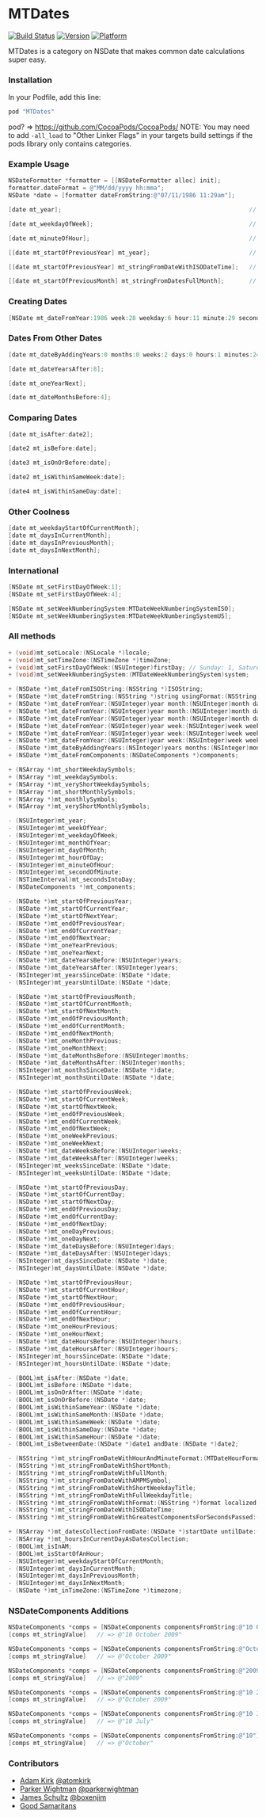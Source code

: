 MTDates
=======
[![Build Status](https://travis-ci.org/mysterioustrousers/MTDates.png)](https://travis-ci.org/mysterioustrousers/MTDates)
[![Version](http://cocoapod-badges.herokuapp.com/v/MTDates/badge.png)](http://cocoadocs.org/docsets/MTDates)
[![Platform](http://cocoapod-badges.herokuapp.com/p/MTDates/badge.png)](http://cocoadocs.org/docsets/MTDates)


MTDates is a category on NSDate that makes common date calculations super easy.

### Installation

In your Podfile, add this line:

```ruby
pod "MTDates"
```

pod? => https://github.com/CocoaPods/CocoaPods/
NOTE: You may need to add `-all_load` to "Other Linker Flags" in your targets build settings if the pods library only contains categories.

### Example Usage

```objective-c
NSDateFormatter *formatter = [[NSDateFormatter alloc] init];
formatter.dateFormat = @"MM/dd/yyyy hh:mma";
NSDate *date = [formatter dateFromString:@"07/11/1986 11:29am"];

[date mt_year];                                                     // => 1986

[date mt_weekdayOfWeek];                                            // => 6

[date mt_minuteOfHour];                                             // => 29

[[date mt_startOfPreviousYear] mt_year];                            // => 1985

[[date mt_startOfPreviousYear] mt_stringFromDateWithISODateTime];   // => @"1985-01-01T00:00:00Z"

[[date mt_startOfPreviousMonth] mt_stringFromDatesFullMonth];       // => @"June"
```

### Creating Dates

```objective-c
[NSDate mt_dateFromYear:1986 week:28 weekday:6 hour:11 minute:29 second:0];
```

### Dates From Other Dates

```objective-c
[date mt_dateByAddingYears:0 months:0 weeks:2 days:0 hours:1 minutes:24 seconds:0];

[date mt_dateYearsAfter:8];

[date mt_oneYearNext];

[date mt_dateMonthsBefore:4];
```

### Comparing Dates

```objective-c
[date mt_isAfter:date2];

[date2 mt_isBefore:date];

[date3 mt_isOnOrBefore:date];

[date2 mt_isWithinSameWeek:date];

[date4 mt_isWithinSameDay:date];
```

### Other Coolness

```objective-c
[date mt_weekdayStartOfCurrentMonth];
[date mt_daysInCurrentMonth];
[date mt_daysInPreviousMonth];
[date mt_daysInNextMonth];
```

### International

```objective-c
[NSDate mt_setFirstDayOfWeek:1];
[NSDate mt_setFirstDayOfWeek:4];

[NSDate mt_setWeekNumberingSystem:MTDateWeekNumberingSystemISO];
[NSDate mt_setWeekNumberingSystem:MTDateWeekNumberingSystemUS];
```

### All methods

```objective-c
+ (void)mt_setLocale:(NSLocale *)locale;
+ (void)mt_setTimeZone:(NSTimeZone *)timeZone;
+ (void)mt_setFirstDayOfWeek:(NSUInteger)firstDay; // Sunday: 1, Saturday: 7
+ (void)mt_setWeekNumberingSystem:(MTDateWeekNumberingSystem)system;

+ (NSDate *)mt_dateFromISOString:(NSString *)ISOString;
+ (NSDate *)mt_dateFromString:(NSString *)string usingFormat:(NSString *)format;
+ (NSDate *)mt_dateFromYear:(NSUInteger)year month:(NSUInteger)month day:(NSUInteger)day;
+ (NSDate *)mt_dateFromYear:(NSUInteger)year month:(NSUInteger)month day:(NSUInteger)day hour:(NSUInteger)hour minute:(NSUInteger)minute;
+ (NSDate *)mt_dateFromYear:(NSUInteger)year month:(NSUInteger)month day:(NSUInteger)day hour:(NSUInteger)hour minute:(NSUInteger)minute second:(NSUInteger)second;
+ (NSDate *)mt_dateFromYear:(NSUInteger)year week:(NSUInteger)week weekday:(NSUInteger)weekday;
+ (NSDate *)mt_dateFromYear:(NSUInteger)year week:(NSUInteger)week weekday:(NSUInteger)weekday hour:(NSUInteger)hour minute:(NSUInteger)minute;
+ (NSDate *)mt_dateFromYear:(NSUInteger)year week:(NSUInteger)week weekday:(NSUInteger)weekday hour:(NSUInteger)hour minute:(NSUInteger)minute second:(NSUInteger)second;
- (NSDate *)mt_dateByAddingYears:(NSInteger)years months:(NSInteger)months weeks:(NSInteger)weeks days:(NSInteger)days hours:(NSInteger)hours minutes:(NSInteger)minutes seconds:(NSInteger)seconds;
+ (NSDate *)mt_dateFromComponents:(NSDateComponents *)components;

+ (NSArray *)mt_shortWeekdaySymbols;
+ (NSArray *)mt_weekdaySymbols;
+ (NSArray *)mt_veryShortWeekdaySymbols;
+ (NSArray *)mt_shortMonthlySymbols;
+ (NSArray *)mt_monthlySymbols;
+ (NSArray *)mt_veryShortMonthlySymbols;

- (NSUInteger)mt_year;
- (NSUInteger)mt_weekOfYear;
- (NSUInteger)mt_weekdayOfWeek;
- (NSUInteger)mt_monthOfYear;
- (NSUInteger)mt_dayOfMonth;
- (NSUInteger)mt_hourOfDay;
- (NSUInteger)mt_minuteOfHour;
- (NSUInteger)mt_secondOfMinute;
- (NSTimeInterval)mt_secondsIntoDay;
- (NSDateComponents *)mt_components;

- (NSDate *)mt_startOfPreviousYear;
- (NSDate *)mt_startOfCurrentYear;
- (NSDate *)mt_startOfNextYear;
- (NSDate *)mt_endOfPreviousYear;
- (NSDate *)mt_endOfCurrentYear;
- (NSDate *)mt_endOfNextYear;
- (NSDate *)mt_oneYearPrevious;
- (NSDate *)mt_oneYearNext;
- (NSDate *)mt_dateYearsBefore:(NSUInteger)years;
- (NSDate *)mt_dateYearsAfter:(NSUInteger)years;
- (NSInteger)mt_yearsSinceDate:(NSDate *)date;
- (NSInteger)mt_yearsUntilDate:(NSDate *)date;

- (NSDate *)mt_startOfPreviousMonth;
- (NSDate *)mt_startOfCurrentMonth;
- (NSDate *)mt_startOfNextMonth;
- (NSDate *)mt_endOfPreviousMonth;
- (NSDate *)mt_endOfCurrentMonth;
- (NSDate *)mt_endOfNextMonth;
- (NSDate *)mt_oneMonthPrevious;
- (NSDate *)mt_oneMonthNext;
- (NSDate *)mt_dateMonthsBefore:(NSUInteger)months;
- (NSDate *)mt_dateMonthsAfter:(NSUInteger)months;
- (NSInteger)mt_monthsSinceDate:(NSDate *)date;
- (NSInteger)mt_monthsUntilDate:(NSDate *)date;

- (NSDate *)mt_startOfPreviousWeek;
- (NSDate *)mt_startOfCurrentWeek;
- (NSDate *)mt_startOfNextWeek;
- (NSDate *)mt_endOfPreviousWeek;
- (NSDate *)mt_endOfCurrentWeek;
- (NSDate *)mt_endOfNextWeek;
- (NSDate *)mt_oneWeekPrevious;
- (NSDate *)mt_oneWeekNext;
- (NSDate *)mt_dateWeeksBefore:(NSUInteger)weeks;
- (NSDate *)mt_dateWeeksAfter:(NSUInteger)weeks;
- (NSInteger)mt_weeksSinceDate:(NSDate *)date;
- (NSInteger)mt_weeksUntilDate:(NSDate *)date;

- (NSDate *)mt_startOfPreviousDay;
- (NSDate *)mt_startOfCurrentDay;
- (NSDate *)mt_startOfNextDay;
- (NSDate *)mt_endOfPreviousDay;
- (NSDate *)mt_endOfCurrentDay;
- (NSDate *)mt_endOfNextDay;
- (NSDate *)mt_oneDayPrevious;
- (NSDate *)mt_oneDayNext;
- (NSDate *)mt_dateDaysBefore:(NSUInteger)days;
- (NSDate *)mt_dateDaysAfter:(NSUInteger)days;
- (NSInteger)mt_daysSinceDate:(NSDate *)date;
- (NSInteger)mt_daysUntilDate:(NSDate *)date;

- (NSDate *)mt_startOfPreviousHour;
- (NSDate *)mt_startOfCurrentHour;
- (NSDate *)mt_startOfNextHour;
- (NSDate *)mt_endOfPreviousHour;
- (NSDate *)mt_endOfCurrentHour;
- (NSDate *)mt_endOfNextHour;
- (NSDate *)mt_oneHourPrevious;
- (NSDate *)mt_oneHourNext;
- (NSDate *)mt_dateHoursBefore:(NSUInteger)hours;
- (NSDate *)mt_dateHoursAfter:(NSUInteger)hours;
- (NSInteger)mt_hoursSinceDate:(NSDate *)date;
- (NSInteger)mt_hoursUntilDate:(NSDate *)date;

- (BOOL)mt_isAfter:(NSDate *)date;
- (BOOL)mt_isBefore:(NSDate *)date;
- (BOOL)mt_isOnOrAfter:(NSDate *)date;
- (BOOL)mt_isOnOrBefore:(NSDate *)date;
- (BOOL)mt_isWithinSameYear:(NSDate *)date;
- (BOOL)mt_isWithinSameMonth:(NSDate *)date;
- (BOOL)mt_isWithinSameWeek:(NSDate *)date;
- (BOOL)mt_isWithinSameDay:(NSDate *)date;
- (BOOL)mt_isWithinSameHour:(NSDate *)date;
- (BOOL)mt_isBetweenDate:(NSDate *)date1 andDate:(NSDate *)date2;

- (NSString *)mt_stringFromDateWithHourAndMinuteFormat:(MTDateHourFormat)format;
- (NSString *)mt_stringFromDateWithShortMonth;
- (NSString *)mt_stringFromDateWithFullMonth;
- (NSString *)mt_stringFromDateWithAMPMSymbol;
- (NSString *)mt_stringFromDateWithShortWeekdayTitle;
- (NSString *)mt_stringFromDateWithFullWeekdayTitle;
- (NSString *)mt_stringFromDateWithFormat:(NSString *)format localized:(BOOL)localized // http://unicode.org/reports/tr35/tr35-10.html#Date_Format_Patterns
- (NSString *)mt_stringFromDateWithISODateTime;
- (NSString *)mt_stringFromDateWithGreatestComponentsForSecondsPassed:(NSTimeInterval)interval;

+ (NSArray *)mt_datesCollectionFromDate:(NSDate *)startDate untilDate:(NSDate *)endDate;
- (NSArray *)mt_hoursInCurrentDayAsDatesCollection;
- (BOOL)mt_isInAM;
- (BOOL)mt_isStartOfAnHour;
- (NSUInteger)mt_weekdayStartOfCurrentMonth;
- (NSUInteger)mt_daysInCurrentMonth;
- (NSUInteger)mt_daysInPreviousMonth;
- (NSUInteger)mt_daysInNextMonth;
- (NSDate *)mt_inTimeZone:(NSTimeZone *)timezone;
```

### NSDateComponents Additions

```objective-c
NSDateComponents *comps = [NSDateComponents componentsFromString:@"10 October 2009"];
[comps mt_stringValue]   // => @"10 October 2009"

NSDateComponents *comps = [NSDateComponents componentsFromString:@"October 2009"];
[comps mt_stringValue]   // => @"October 2009"

NSDateComponents *comps = [NSDateComponents componentsFromString:@"2009"];
[comps mt_stringValue]   // => @"2009"

NSDateComponents *comps = [NSDateComponents componentsFromString:@"10 2009"];
[comps mt_stringValue]   // => @"October 2009"

NSDateComponents *comps = [NSDateComponents componentsFromString:@"10 July"];
[comps mt_stringValue]   // => @"10 July"

NSDateComponents *comps = [NSDateComponents componentsFromString:@"10"];
[comps mt_stringValue]   // => @"October"
```

### Contributors

* [Adam Kirk](https://github.com/atomkirk) [@atomkirk](https://twitter.com/atomkirk)
* [Parker Wightman](https://github.com/pwightman) [@parkerwightman](https://twitter.com/parkerwightman)
* [James Schultz](https://github.com/boxenjim) [@boxenjim](https://twitter.com/boxenjim)
* [Good Samaritans](https://github.com/mysterioustrousers/MTDates/contributors)
